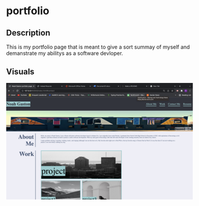 # portfolio

## Description 
This is my portfolio page that is meant to give a sort summay of myself and demanstrate my abilitys as a software devloper.

## Visuals
![Screenshot of webpage](./images/Screen%20Shot%202022-03-22%20at%204.23.53%20PM.png)
